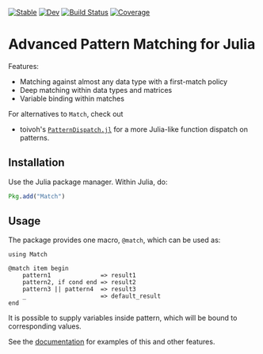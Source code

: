 [![Stable](https://img.shields.io/badge/docs-stable-blue.svg)](https://JuliaServices.github.io/Match.jl/stable/)
[![Dev](https://img.shields.io/badge/docs-dev-blue.svg)](https://JuliaServices.github.io/Match.jl/dev/)
[![Build Status](https://github.com/JuliaServices/Match.jl/actions/workflows/CI.yml/badge.svg?branch=main)](https://github.com/JuliaServices/Match.jl/actions/workflows/CI.yml?query=branch%3Amain)
[![Coverage](https://codecov.io/gh/JuliaServices/Match.jl/branch/main/graph/badge.svg)](https://codecov.io/gh/JuliaServices/Match.jl)

# Advanced Pattern Matching for Julia

Features:

* Matching against almost any data type with a first-match policy
* Deep matching within data types and matrices
* Variable binding within matches

For alternatives to `Match`, check out

* toivoh's [`PatternDispatch.jl`](https://github.com/toivoh/PatternDispatch.jl) for a more Julia-like function dispatch on patterns.


## Installation
Use the Julia package manager.  Within Julia, do:
```julia
Pkg.add("Match")
```

## Usage

The package provides one macro, `@match`, which can be used as:

    using Match

    @match item begin
        pattern1              => result1
        pattern2, if cond end => result2
        pattern3 || pattern4  => result3
        _                     => default_result
    end

It is possible to supply variables inside pattern, which will be bound
to corresponding values. 

See the [documentation](https://juliaservices.github.io/Match.jl/latest/)
for examples of this and other features.

